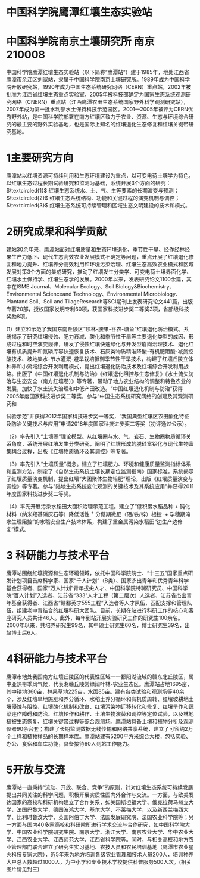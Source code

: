 # 中国科学院鹰潭红壤生态实验站

# 中国科学院南京土壤研究所 南京 210008

中国科学院鹰潭红壤生态实验站（以下简称“鹰潭站”）建于1985年，地处江西省鹰潭市余江区刘家站，隶属于中国科学院南京土壤研究所。1989年成为中国科学院开放研究站，1990年成为中国生态系统研究网络（CERN）重点站，2002年被批准为江西省红壤生态重点实验室，2005年被科技部确定为国家生态系统观测研究网络（CNERN）重点站（江西鹰潭农田生态系统国家野外科学观测研究站），2007年成为第一批水利部水土保持科技示范园区。2001一2005年被评为CERN优秀野外站，是中国科学院部署在南方红壤区致力于农业、资源、生态与环境综合研究的最主要的野外实验基地，也是国际上知名的红壤退化生态修复和红壤关键带研究基地。

# 1主要研究方向

鹰潭站以红壤资源可持续利用和生态环境建设为重点，以可变电荷土壤学为特色，以红壤生态过程长期试验研究和监测为基础，系统开展3个方面的研究： $\textcircled{1}$ 红壤生态系统水、土、气、生等要素的长期演变与预测； $\textcircled{2}$ 红壤生态系统结构、功能和关键过程的演变机制与调控； $\textcircled{3}$ 红壤生态系统可持续管理和区域生态文明建设的技术和模式。

# 2研究成果和科学贡献

建站30余年来，鹰潭站面对红壤质量和生态环境退化、季节性干旱、经作经林经果生产力低下、现代生态高效农业发展模式不确定等问题，重点开展了红壤退化修复和地力提升、红壤养分高效利用和环境污染治理、红壤生态高效农业模式和区域发展对策3个方面的集成研究，推动了红壤发生分类学、可变电荷土壤界面化学、红壤水土保持学、红壤生态学的发展。2000年以来，发表研究论文1100余篇，其中在ISME Journal、Molecular Ecology、Soil Biology&Biochemistry、Environmental Scienceand Technology、Environmental Microbiology、Plantand Soil、Soil and TilageResearch等SCI期刊上发表研究论文441篇，出版专著20部，授权国家发明专利60项，获国家科技进步奖二等奖3项，省部级科技奖励8项。

(1）建立和示范了我国东南丘陵区“顶林-腰果-谷农-塘鱼”红壤退化防治模式。系统揭示了研究红壤侵蚀、肥力衰减、酸化和季节性干旱等主要退化类型的成因、形成过程和时空演变规律，研发了侵蚀红壤快速绿化与开发型崩岗治理技术、退化红壤有机质提升和氮磷库容快速恢复技术、石灰类物质精准降酸-有机肥阻酸-减氮控酸技术、坡地集水-节水灌溉-避旱栽培抵御季节性干旱技术，构建了红壤丘陵立体种养和小流域综合开发利用模式，提出红壤退化防治技术及红壤综合开发利用战略。出版了《中国红壤退化机制与防治》《红壤退化阻控与生态修复》《水土流失防治与生态安全（南方红壤卷）》等专著，带动了地方农业结构的调整和特色农业的发展，加快了水土流失治理和中低产田改造。“中国红壤退化机制与防治”获得 2005年度国家科技进步奖二等奖，参与“中国生态系统研究网络的创建及其观测研究和

试验示范”并获得2012年国家科技进步奖一等奖，“我国典型红壤区农田酸化特征及防治关键技术与应用”申请2018年度国家科技进步奖二等奖（初评通过公示）。

（2）率先引入“土壤圈”理论模型。从红壤圈与水、气、岩石、生物圈物质循环关系角度，系统开展红壤发生分类研究，阐明了红壤形成的脱硅富铝化与现代生物富集耦合过程，出版《红壤物质循环及其调控》等专著。

（3）率先引入“土壤质量”概念。建立了红壤肥力、环境和健康质量监测指标体系和监测方法，制定了《自然生态系统土壤长期定位监测指南》国家标准，系统揭示了红壤质量演变机制，提出红壤“大团聚体生物培肥”理论，出版《红壤质量演变与调控》等专著。参与"陆地生态系统变化观测的关键技术及其系统应用"并获得2011年度国家科技进步奖二等奖。

（4）率先开展污染水稻田大面积治理示范工程。建立了“低积累水稻品种 $+$ 钝化材料（纳米羟基磷灰石等）降低活性 $^ +$ 分蘖期微肥（硒/铁/锌）根控 $\cdot +$ 孕穗期淹水生理阻控”的水稻安全生产技术体系，构建了重金属污染水稻田“边生产边修复”模式。

# 3 科研能力与技术平台

鹰潭站围绕红壤资源和生态环境领域，依托中国科学院院士、“十三五”国家重点研发计划项目首席科学家、国家“千人计划”（B类）、国家杰出青年和优秀青年科学基金获得者、国家“万人计划”青年拔尖人才、中国科学院特聘研究员、中国科学院“百人计划”入选者、江苏省“333”人才工程（第二层次）人选者、江苏省杰出青年基金获得者、江西省“赣鄱英才555工程”入选者等人才队伍，匹配支撑和管理队伍，组建老中青结合的红壤科研大团队。目前，长期在站进行科研工作的核心和客座研究人员共计46人。此外，每年到站开展实验研究工作的研究生100余名。2000年以来，共培养研究生99名，其中硕士研究生60名，博士研究生39名，出站博士后6人。

# 4科研能力与技术平台

鹰潭市地处我国南方红壤丘陵区的代表性区域一一鄱阳湖流域的赣东北丘陵区，属中亚热带季风气候，代表湘赣丘陵常绿阔叶林-农业生态区。鹰潭站占地1695亩，其中耕地360亩，林果草地225亩，水面85亩。建有各类试验和观测场等40余个，涉及红壤旱地施肥和养分循环、水稻土养分循环和有机质周转、红壤坡耕地土壤侵蚀与阻控、红壤酸化机制和改良、红壤污染物迁移转化和修复、红壤旱作和蔬菜连作障碍和防治、红壤轮作和耕作、土壤生物演替和调控等定位试验，以及林地植被生态恢复、红壤关键带过程等综合观测场。鹰潭站具备土壤和植物分析及观测仪器90余台套；构建了长期监测数据无线传输和网络共享系统，建立了可容纳2万个土样和植物样品的长期样本库。鹰潭站建有5200平方米综合大楼，包括实验、办公、食宿和车库功能，具备接待60人到站工作能力。

# 5开放与交流

鹰潭站一直秉持“流动、开放、联合、竞争”的原则，针对红壤生态系统可持续发展提出共同关注的科学问题，积极开展实质性国内外合作与交流。一方面，与欧美发达国家的高校和科研机构建立了合作关系，如美国斯坦福大学、俄克拉荷马州立大学，法国巴黎大学，德国波鸿大学、基尔大学、不莱梅大学，以及新西兰梅西大学、比利时鲁汶大学、英国阿伯丁大学、法国发展研究院、法国农业科学院等；另一方面与国内40多家高校和科研院所进行学术交流与合作研究，如中国科学院大学、中国农业科学院研究生院、南京大学、浙江大学、南京农业大学、华中农业大学、江西农业大学、江西师范大学、江西省科学院等。同时，与相关高校和地方农业管理部门联合建立了研究生实习基地、农技人员和农民培训基地（鹰潭市农业星火科技专家大院），近5年来为地方培训各级农业管理和技术人员200人，培训种养大户总人数超过1000人，为中小学和专业技术学校提供科普服务500人次。(相关图片请见封三)